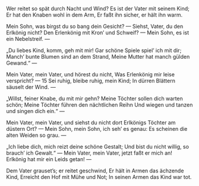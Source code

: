 Wer reitet so spät durch Nacht und Wind?
Es ist der Vater mit seinem Kind;
Er hat den Knaben wohl in dem Arm,
Er faßt ihn sicher, er hält ihn warm.

Mein Sohn, was birgst du so bang dein Gesicht? —
Siehst, Vater, du den Erlkönig nicht?
Den Erlenkönig mit Kron’ und Schweif? —
Mein Sohn, es ist ein Nebelstreif. —

„Du liebes Kind, komm, geh mit mir!
Gar schöne Spiele spiel’ ich mit dir;
Manch’ bunte Blumen sind an dem Strand,
Meine Mutter hat manch gülden Gewand.“ —

Mein Vater, mein Vater, und hörest du nicht,
Was Erlenkönig mir leise verspricht? —
15
Sei ruhig, bleibe ruhig, mein Kind;
In dürren Blättern säuselt der Wind. —

„Willst, feiner Knabe, du mit mir gehn?
Meine Töchter sollen dich warten schön;
Meine Töchter führen den nächtlichen Reihn
Und wiegen und tanzen und singen dich ein.“ —

Mein Vater, mein Vater, und siehst du nicht dort
Erlkönigs Töchter am düstern Ort? —
Mein Sohn, mein Sohn, ich seh’ es genau:
Es scheinen die alten Weiden so grau. —

„Ich liebe dich, mich reizt deine schöne Gestalt;
Und bist du nicht willig, so brauch’ ich Gewalt.“ —
Mein Vater, mein Vater, jetzt faßt er mich an!
Erlkönig hat mir ein Leids getan! —

Dem Vater grauset’s; er reitet geschwind,
Er hält in Armen das ächzende Kind,
Erreicht den Hof mit Mühe und Not;
In seinen Armen das Kind war tot.